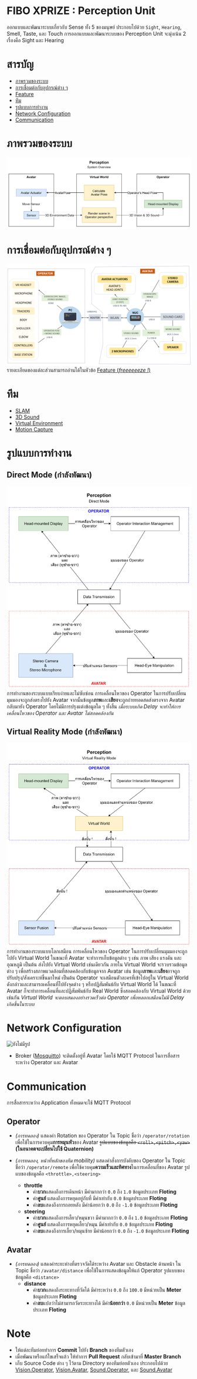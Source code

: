 # FIBO XPRIZE : Perception Unit
ออกแบบและพัฒนาระบบเกี่ยวกับ Sense ทั้ง 5 ของมนุษย์ ประกอบไปด้วย `Sight`, `Hearing`, Smell, Taste, และ Touch  การออกแบบและพัฒนาระบบของ Perception Unit จะมุ่งเน้น 2 เรื่องคือ Sight และ Hearing


# สารบัญ
- [ภาพรวมของระบบ](#ภาพรวมของระบบ)
- [การเชื่อมต่อกับอุปกรณ์ต่าง ๆ](#การเชื่อมต่อกับอุปกรณ์ต่าง-ๆ)
- [Feature](#feature-freeeeeeze-)
- [ทีม](#ทีม)
- [รูปแบบการทำงาน](#รูปแบบการทำงาน)
- [Network Configuration](#network-configuration)
- [Communication](#communication)


# ภาพรวมของระบบ
![System Overview](src/img/Perception&#32;System&#32;Overview&#32;-&#32;2019-10-23&#32;C.png)


# การเชื่อมต่อกับอุปกรณ์ต่าง ๆ
![ยังไม่มีรูป](src/img/Peripheral&#32;-&#32;2020-02-06&#32;A.png)
รายละเอียดของแต่ละส่วนสามารถอ่านได้ในหัวข้อ [Feature (*freeeeeeze !*)](#feature-freeeeeeze-)


# ทีม
- [SLAM](SLAM)
- [3D Sound](3D%20Sound)
- [Virtual Environment](Virtual%20Environment)
- [Motion Capture](Motion%20Capture)


# รูปแบบการทำงาน
## Direct Mode (กำลังพัฒนา)
![Direct Mode](src/img/Perception&#32;-&#32;Direct&#32;Mode&#32;-&#32;2019-12-12&#32;A.png)
การทำงานของระบบแบบเรียบง่ายและไม่ซับซ่อน  การเคลื่อนไหวของ Operator ในการปรับเปลี่ยนมุมมองจะถูกส่งตรงไปยัง Avatar จากนั้นข้อมูล**ภาพ**และ**เสียง**จะถูกถ่ายทอดสดส่งตรงจาก Avatar กลับมายัง Operator โดยไม่มีการปรุงแต่งข้อมูลใด ๆ ทั้งสิ้น
*เมื่อระบบเกิด Delay จะทำให้การเคลื่อนไหวของ Operator และ Avatar ไม่สอดคล้องกัน*

## Virtual Reality Mode (กำลังพัฒนา)
![Virtual Reality Mode](src/img/Perception&#32;-&#32;Virtual&#32;Reality&#32;Mode&#32;-&#32;2019-12-12&#32;B.png)
การทำงานของระบบแบบโลกเสมือน  การเคลื่อนไหวของ Operator ในการปรับเปลี่ยนมุมมองจะถูกไปยัง Virtual World ในขณะที่ Avatar จะทำการเก็บข้อมูลต่าง ๆ เช่น ภาพ เสียง แรงดัน และอุณหภูมิ เป็นต้น ส่งไปยัง Virtual World เช่นเดียวกัน  ภายใน Virtual World จะรวบรวมข้อมูลต่าง ๆ เพื่อสร้างสภาพแวดล้อมที่สอดคล้องกับข้อมูลจาก Avatar เช่น ข้อมูล**ภาพ**และ**เสียง**อาจถูกปรับปรุง/สังเคราะห์ขึ้นมาใหม่ เป็นต้น  Operator จะเสมือนตัวละครที่เข้าไปอยู่ใน Virtual World ดังกล่าวและสามารถเคลื่อนที่ไปยังจุดต่าง ๆ หรือปฏิสัมพันธ์กับ Virtual World ได้ ในขณะที่ Avatar ก็จะทำการเคลื่อนที่และปฏิสัมพันธ์กับ Real World ซึ่งสอดคล้องกับ Virtual World ด้วยเช่นกัน
*Virtual World จะตอบสนองอย่างรวดเร็วต่อ Operator เพื่อหลอกเสมือนไม่มี Delay เกิดขึ้นในระบบ*


# Network Configuration
![ยังไม่มีรูป](http://www.google.com/search?q=ยังไม่มีรูป+private+network.jpg)
- Broker ([Mosquitto](https://www.mosquitto.org)) จะติดตั้งอยู่ที่ Avatar โดยใช้ MQTT Protocol ในการสื่อสารระหว่าง Operator และ Avatar


# Communication
การสื่อสารระหว่าง Application ทั้งหมดจะใช้ MQTT Protocol

## Operator
- *(การทดลอง)* แสดงค่า Rotation ของ Operator ใน Topic ชื่อว่า `/operator/rotation` เพื่อใช้ในการควบคุม**การหมุนหัว**ของ Avatar  ~~รูปแบบของข้อมูลคือ `<roll>,<pitch>,<yaw>`~~ **(ในอนาคตจะเปลี่ยนไปใช้ Quaternion)**

- *(การทดลอง, หน้าที่หลักของทีม mobility)* แสดงคำสั่งการบังคับของ Operator ใน Topic ชื่อว่า `/operator/remote` เพื่อใช้ควบคุม**ความเร็วและทิศทาง**ในการเคลื่อนที่ของ Avatar  รูปแบของข้อมูลคือ `<throttle>,<steering>`
  - **throttle**
    - ค่า**บวก**แสดงถึงการเดินหน้า มีค่ามากกว่า `0.0` ถึง `1.0` ข้อมูลประเภท **Floting**
    - ค่า**ศูนย์** แสดงถึงการหยุดอยู่กับที่ มีค่าเท่ากับ `0.0` ข้อมูลประเภท **Floting**
    - ค่า**ลบ**แสดงถึงการถอยหลัง มีค่าน้อยกว่า `0.0` ถึง `-1.0` ข้อมูลประเภท **Floting**
  - **steering**
    - ค่า**บวก**แสดงถึงการเลี้ยว/หมุนขวา มีค่ามากกว่า `0.0` ถึง `1.0` ข้อมูลประเภท **Floting**
    - ค่า**ศูนย์** แสดงถึงการหยุดเลี้ยว/หมุน มีค่าเท่ากับ `0.0` ข้อมูลประเภท **Floting**
    - ค่า**ลบ**แสดงถึงการเลี้ยว/หมุนซ้าย มีค่าน้อยกว่า `0.0` ถึง `-1.0` ข้อมูลประเภท **Floting**

## Avatar
- *(การทดลอง)* แสดงค่าระยะห่างที่ตรวจวัดได้ระหว่าง Avatar และ Obstacle ด้านหน้า ใน Topic ชื่อว่า `/avatar/distance` เพื่อใช้ในการแสดงข้อมูลให้แก่ Operator  รูปแบบของข้อมูลคือ `<distance>`
  - **distance**
    - ค่า**บวก**แสดงถึงระยะทางที่วัดได้ มีค่าระหว่าง `0.0` ถึง `100.0` มีหน่วยเป็น **Meter** ข้อมูลประเภท **Floting**
    - ค่า**ลบ**แปลว่าไม่สามารถวัดระยะทางได้ มีค่า**น้อยกว่า** `0.0` มีหน่วยเป็น **Meter** ข้อมูลประเภท **Floting**


# Note
- ให้แต่ละทีมย่อยทำการ **Commit** ไปยัง **Branch** ของทีมตัวเอง
- เมื่อพัฒนาหรือแก้ใขเสร็จแล้ว ให้ทำการ **Pull Request** กลับเข้ามาที่ **Master Branch**
- เก็บ Source Code ต่าง ๆ ไว้ตาม Directory ของทีมย่อยตัวเอง ประกอบไปด้วย [Vision.Operator](Vision.Operator), [Vision.Avatar](Vision.Avatar), [Sound.Operator](Sound.Operator), และ [Sound.Avatar](Sound.Avatar)
